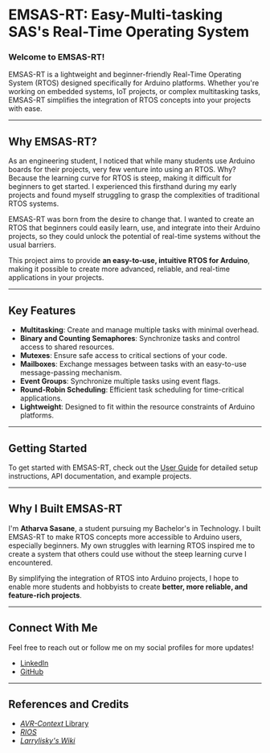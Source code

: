 # EMSAS-RT: Easy-Multi-tasking SAS's Real-Time Operating System

### Welcome to EMSAS-RT!

EMSAS-RT is a lightweight and beginner-friendly Real-Time Operating System (RTOS) designed specifically for Arduino platforms. Whether you're working on embedded systems, IoT projects, or complex multitasking tasks, EMSAS-RT simplifies the integration of RTOS concepts into your projects with ease.

---

## Why EMSAS-RT?

As an engineering student, I noticed that while many students use Arduino boards for their projects, very few venture into using an RTOS. Why? Because the learning curve for RTOS is steep, making it difficult for beginners to get started. I experienced this firsthand during my early projects and found myself struggling to grasp the complexities of traditional RTOS systems.

EMSAS-RT was born from the desire to change that. I wanted to create an RTOS that beginners could easily learn, use, and integrate into their Arduino projects, so they could unlock the potential of real-time systems without the usual barriers.

This project aims to provide **an easy-to-use, intuitive RTOS for Arduino**, making it possible to create more advanced, reliable, and real-time applications in your projects.

---

## Key Features

- **Multitasking**: Create and manage multiple tasks with minimal overhead.
- **Binary and Counting Semaphores**: Synchronize tasks and control access to shared resources.
- **Mutexes**: Ensure safe access to critical sections of your code.
- **Mailboxes**: Exchange messages between tasks with an easy-to-use message-passing mechanism.
- **Event Groups**: Synchronize multiple tasks using event flags.
- **Round-Robin Scheduling**: Efficient task scheduling for time-critical applications.
- **Lightweight**: Designed to fit within the resource constraints of Arduino platforms.

---

## Getting Started

To get started with EMSAS-RT, check out the [User Guide](./User_Guide.md) for detailed setup instructions, API documentation, and example projects.

---

## Why I Built EMSAS-RT

I'm **Atharva Sasane**, a student pursuing my Bachelor's in Technology. I built EMSAS-RT to make RTOS concepts more accessible to Arduino users, especially beginners. My own struggles with learning RTOS inspired me to create a system that others could use without the steep learning curve I encountered.

By simplifying the integration of RTOS into Arduino projects, I hope to enable more students and hobbyists to create **better, more reliable, and feature-rich projects**.

---
## Connect With Me

Feel free to reach out or follow me on my social profiles for more updates!

- [LinkedIn](https://www.linkedin.com/in/atharvasasane)
- [GitHub](https://github.com/SasArth)

---

## References and Credits
- [*AVR-Context* Library](https://docs.arduino.cc/libraries/avr-context/)
- [*RIOS*](https://www.cs.ucr.edu/~vahid/rios/)
- [*Larrylisky's Wiki*](https://larrylisky.com/2012/07/14/how-to-create-a-small-rtos/)
